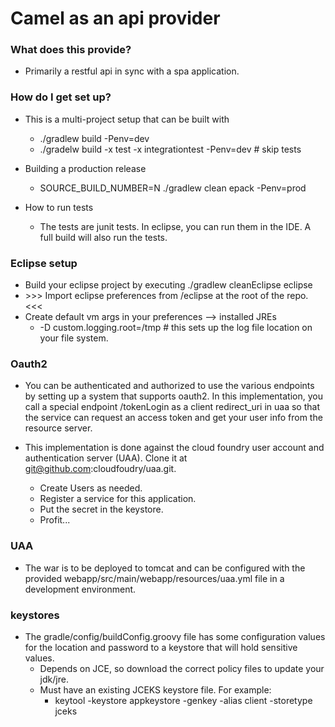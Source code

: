 # Camel as an api provider #


### What does this provide? ###

* Primarily a restful api in sync with a spa application.

### How do I get set up? ###
* This is a multi-project setup that can be built with
	* ./gradlew build -Penv=dev
	* ./gradelw build -x test -x integrationtest -Penv=dev # skip tests

* Building a production release
	* SOURCE_BUILD_NUMBER=N ./gradlew clean epack -Penv=prod


* How to run tests
	* The tests are junit tests.  In eclipse, you can run them in the IDE.  A full build will also run the tests.

### Eclipse setup ###

* Build your eclipse project by executing ./gradlew cleanEclipse eclipse
* \>\>\> Import eclipse preferences from /eclipse at the root of the repo. <<<
* Create default vm args in your preferences --> installed JREs
	* -D custom.logging.root=/tmp # this sets up the log file location on your file system.

### Oauth2 ###
* You can be authenticated and authorized to use the various endpoints by setting up a system that supports oauth2.  In this implementation, you call a special endpoint /tokenLogin as a client redirect_uri in uaa so that the service can request an access token and get your user info from the resource server.

* This implementation is done against the cloud foundry user account and authentication server (UAA).  Clone it at git@github.com:cloudfoudry/uaa.git. 
	* Create Users as needed.
	* Register a service for this application.
	* Put the secret in the keystore.
	* Profit...

### UAA ###
* The war is to be deployed to tomcat and can be configured with the provided webapp/src/main/webapp/resources/uaa.yml file in a development environment.

### keystores ###
* The gradle/config/buildConfig.groovy file has some configuration values for the location and password to a keystore that will hold sensitive values.
	* Depends on JCE, so download the correct policy files to update your jdk/jre.
	* Must have an existing JCEKS keystore file. For example:
		* keytool -keystore appkeystore -genkey -alias client -storetype jceks
